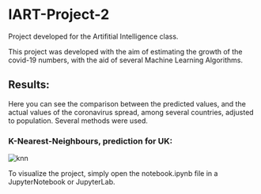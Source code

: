 # IART-Project-2

Project developed for the Artifitial Intelligence class.

This project was developed with the aim of estimating the growth of the covid-19 numbers, with the aid of several Machine Learning Algorithms.

## Results:

Here you can see the comparison between the predicted values, and the actual values of the coronavirus spread, among several countries, adjusted to population. Several methods were used.

### K-Nearest-Neighbours, prediction for UK:

![knn](https://github.com/omiguelgomes/FEUP-IART-Covid19/blob/master/knn-uk.png?raw=true)

To visualize the project, simply open the notebook.ipynb file in a JupyterNotebook or JupyterLab.

